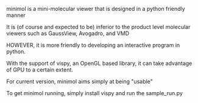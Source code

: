 minimol is a mini-molecular viewer that is designed in a python friendly manner

It is (of course and expected to be) inferior to the product level molecular viewers such as GaussView, Avogadro, and VMD

HOWEVER, it is more friendly to developing an interactive program in python.

With the support of vispy, an OpenGL based library, it can take advantage of GPU to a certain extent.

For current version, minimol aims simply at being "usable"

To get minimol running, simply install vispy and run the sample_run.py

